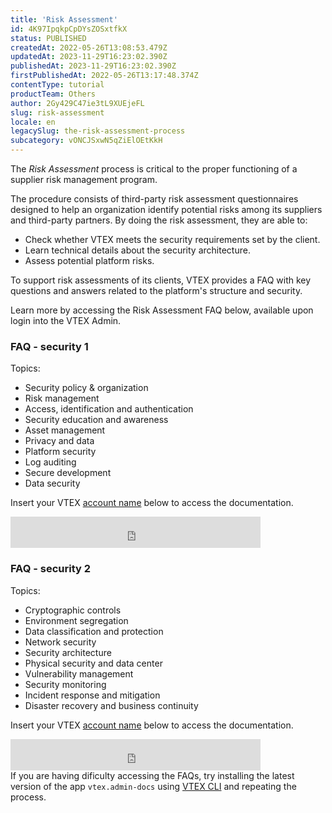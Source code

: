 ```yaml
---
title: 'Risk Assessment'
id: 4K97IpqkpCpDYsZOSxtfkX
status: PUBLISHED
createdAt: 2022-05-26T13:08:53.479Z
updatedAt: 2023-11-29T16:23:02.390Z
publishedAt: 2023-11-29T16:23:02.390Z
firstPublishedAt: 2022-05-26T13:17:48.374Z
contentType: tutorial
productTeam: Others
author: 2Gy429C47ie3tL9XUEjeFL
slug: risk-assessment
locale: en
legacySlug: the-risk-assessment-process
subcategory: vONCJSxwN5qZiElOEtKkH
---
```


The _Risk Assessment_ process is critical to the proper functioning of a supplier risk management program. 

The procedure consists of third-party risk assessment questionnaires designed to help an organization identify potential risks among its suppliers and third-party partners. By doing the risk assessment, they are able to: 
- Check whether VTEX meets the security requirements set by the client.
- Learn technical details about the security architecture.
- Assess potential platform risks.

To support risk assessments of its clients, VTEX provides a FAQ with key questions and answers related to the platform's structure and security.

Learn more by accessing the Risk Assessment FAQ below, available upon login into the VTEX Admin.

### FAQ - security 1

Topics:
- Security policy & organization
- Risk management
- Access, identification and authentication
- Security education and awareness
- Asset management
- Privacy and data
- Platform security
- Log auditing
- Secure development
- Data security

Insert your VTEX [account name](https://help.vtex.com/en/tutorial/what-is-an-account-name--i0mIGLcg3QyEy8OCicEoC#) below to access the documentation.
<iframe src="https://help.vtex.com/insertaccountname?id=7AmPOGXykmE9SYyYDzdAZ4" title="Insert your account name and click the button." frameBorder="0" width="400" height="50"></iframe>

### FAQ - security 2

Topics:
- Cryptographic controls
- Environment segregation
- Data classification and protection
- Network security
- Security architecture
- Physical security and data center
- Vulnerability management
- Security monitoring
- Incident response and mitigation
- Disaster recovery and business continuity

Insert your VTEX [account name](https://help.vtex.com/en/tutorial/what-is-an-account-name--i0mIGLcg3QyEy8OCicEoC#) below to access the documentation.
<iframe src="https://help.vtex.com/insertaccountname?id=1ayXEtqawI9yuxFXutiITh" title="Insert your account name and click the button." frameBorder="0" width="400" height="50"></iframe>

<div class="alert alert-warning">
  If you are having dificulty accessing the FAQs, try installing the latest version of the app <code>vtex.admin-docs</code> using <a href="https://developers.vtex.com/vtex-developer-docs/docs/vtex-io-documentation-vtex-io-cli-installation-and-command-reference">VTEX CLI</a> and repeating the process.
</div>
